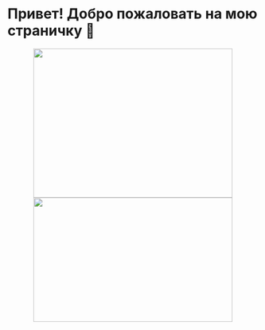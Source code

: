 <h1>
                                                                    Привет! Добро пожаловать на мою страничку 👋
</h1>


<div id="header" align="center">
 <img src="https://media.giphy.com/media/v1.Y2lkPTc5MGI3NjExbjI3c3Q1a2dpa2p5b3h6dDd6cXY2ZmF3eDR3d3p1bm9wa2xrN2phbyZlcD12MV9pbnRlcm5hbF9naWZfYnlfaWQmY3Q9Zw/HUplkVCPY7jTW/giphy.gif" width="400" height="300"/>
</div>




<div id="header" align="center">
 <img src="https://media.giphy.com/media/v1.Y2lkPTc5MGI3NjExdnl3cXpsNjFlMnZpeTFqOHJwMHhrZW5kYjdhcTZobGRnYnJiN3VxeCZlcD12MV9pbnRlcm5hbF9naWZfYnlfaWQmY3Q9Zw/J3KCHKTEqkZuxAW6OQ/giphy.gif" width="400" height="250"/>
</div>




